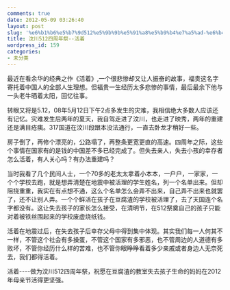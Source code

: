```yaml
---
comments: true
date: 2012-05-09 03:26:40
layout: post
slug: '%e6%b1%b6%e5%b7%9d512%e5%9b%9b%e5%91%a8%e5%b9%b4%e7%a5%ad-%e6%b4%bb%e7%9d%80'
title: 汶川512四周年祭--活着
wordpress_id: 159
categories:
- 未分类
---
```


最近在看余华的经典之作《活着》,一个很悲惨却又让人振奋的故事，福贵这名字寄托着中国人的全部人生理想。但福贵一生经历太多悲惨的事情，最后最余下他与一头老牛晒着太阳，回忆往事。

转眼又将是5.12，08年5月12日下午2点多发生的灾难，我相信绝大多数人应该还有记忆。灾难发生后两年的夏天，我自驾走进了汶川，也走进了映秀，两年的重建还是满目疮痍。317国道在汶川段跟本没法通行，一直去卧龙才稍好一些。

房子倒了，再修个漂亮的，公路塌了，再整条更宽更直的高速。四周年之际，这些个事情在国家有的是钱的中国差不多已经完成了。但失去亲人，失去小孩的幸存者怎么活着，有人关心吗？有办法重建吗？

当时我看了几个民间人士，一个70多的老太太拿着小本本，一户户，一家家，一个个学校去跑，就是想弄清楚在地震中被活理的学生姓名，列一个名单出来。但却阻挠重重，我实在有点想不通，这么个名单怎么会弄不出来，自己弄不出来也就罢了，还不让别人弄。一个个鲜活在孩子在豆腐渣的学校被活理了，去了天国连个名字都没有。这让失去孩子的家长怎么接受，在清明节，在512祭奠自己的孩子只能对着被铁丝围起来的学校废虚烧纸钱。

活着在地震过后，在失去孩子后幸存父母中得到集中体现。其实我们每一人何其不一样，不管这个社会有多操蛋，不管这个国家有多邪恶，也不管周边的人道德有多败坏，不管你经历什么样的苦难，也不管你眼睁睁看着多少亲戚或者身边人无奈死去，我们都得活着。

活着----做为汶川512四周年祭，祝愿在豆腐渣的教室失去孩子生命的妈妈在2012年母亲节活得更坚强。
